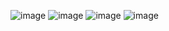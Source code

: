 ![image](https://github.com/zakaria0101echifaouy/Problem-Solving-HackerRank/assets/108145379/f64faec1-473d-4490-a00b-9eeb2b111b1a)
![image](https://github.com/zakaria0101echifaouy/Problem-Solving-HackerRank/assets/108145379/db771791-a1b1-4a87-8e07-d63208ef15b3)
![image](https://github.com/zakaria0101echifaouy/Problem-Solving-HackerRank/assets/108145379/5aeb3f0b-6e95-4836-8c7a-14d5c58fe17b)
![image](https://github.com/zakaria0101echifaouy/Problem-Solving-HackerRank/assets/108145379/e7796e3a-7b03-4009-8376-477225571f3b)
